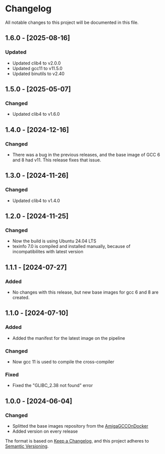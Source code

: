 # Changelog
All notable changes to this project will be documented in this file.

## 1.6.0 - [2025-08-16]
### Updated
- Updated clib4 to v2.0.0
- Updated gcc11 to v11.5.0
- Updated binutils to v2.40

## 1.5.0 - [2025-05-07]
### Changed
- Updated clib4 to v1.6.0

## 1.4.0 - [2024-12-16]
### Changed
- There was a bug in the previous releases, and the base image of GCC 6 and 8 had v11. This release fixes that issue.

## 1.3.0 - [2024-11-26]
### Changed
- Updated clib4 to v1.4.0

## 1.2.0 - [2024-11-25]
### Changed
- Now the build is using Ubuntu 24.04 LTS
- texinfo 7.0 is compiled and installed manually, because of incompatibilites with latest version

## 1.1.1 - [2024-07-27]
### Added
- No changes with this release, but new base images for gcc 6 and 8 are created.

## 1.1.0 - [2024-07-10]
### Added
- Added the manifest for the latest image on the pipeline

### Changed
- Now gcc 11 is used to compile the cross-compiler

### Fixed
- Fixed the "GLIBC_2.38 not found" error

## 1.0.0 - [2024-06-04]
### Changed
- Splitted the base images repository from the [AmigaGCCOnDocker](https://github.com/walkero-gr/AmigaGCConDocker)
- Added version on every release



The format is based on [Keep a Changelog](https://keepachangelog.com/en/1.0.0/),
and this project adheres to [Semantic Versioning](https://semver.org/spec/v2.0.0.html).